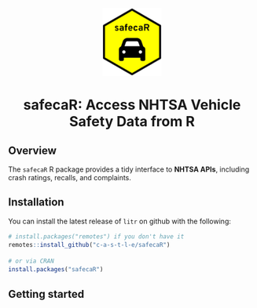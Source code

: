 
<!-- README.md is generated from README.Rmd. Please edit that file -->

<p align="center">
  <img src="man/figures/safecaR_hex_logo.png" alt="safecaR hex sticker" width="120"/>
</p>

<h1 align="center">safecaR: Access NHTSA Vehicle Safety Data from R</h1>

## Overview

The `safecaR` R package provides a tidy interface to **NHTSA APIs**,
including crash ratings, recalls, and complaints.

## Installation

You can install the latest release of `litr` on github with the
following:

``` r
# install.packages("remotes") if you don't have it
remotes::install_github("c-a-s-t-l-e/safecaR")

# or via CRAN
install.packages("safecaR")
```

## Getting started
